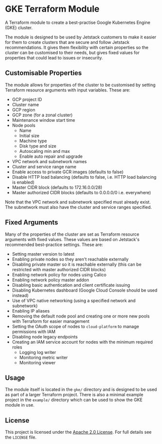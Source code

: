 # GKE Terraform Module

A Terraform module to create a best-practise Google Kubernetes Engine (GKE) cluster.

The module is designed to be used by Jetstack customers to make it easier for them to create clusters that are secure and follow Jetstack recommendations. It gives them flexibility with certain properties so the cluster can be customised to their needs, but gives fixed values for properties that could lead to issues or insecurity.

## Customisable Properties

The module allows for properties of the cluster to be customised by setting Terraform resource arguments with input variables. These are:

- GCP project ID
- Cluster name
- GCP region
- GCP zone (for a zonal cluster)
- Maintenance window start time
- Node pools
  - Name
  - Initial size
  - Machine type
  - Disk type and size
  - Autoscaling min and max
  - Enable auto repair and upgrade
- VPC network and subnetwork names
- Cluster and service range name
- Enable access to private GCR images (defaults to false)
- Disable HTTP load balancing (defaults to false, i.e. HTTP load balancing is enabled)
- Master CIDR block (defaults to 172.16.0.0/28)
- Master authorized CIDR blocks (defaults to 0.0.0.0/0 i.e. everywhere)

Note that the VPC network and subnetwork specified must already exist. The subnetwork must also have the cluster and service ranges specified.

## Fixed Arguments

Many of the properties of the cluster are set as Terraform resource arguments with fixed values. These values are based on Jetstack's recommended best-practice settings. These are:

- Setting master version to latest
- Enabling private nodes so they aren't reachable externally
- Disabling private master so it is reachable externally (this can be restricted with master authorized CIDR blocks)
- Enabling network policy for nodes using Calico
- Enabling network policy master addon
- Disabling basic authentication and client certificate issuing
- Disabling Kubernetes dashboard (Google Cloud Console should be used instead)
- Use of VPC native networking (using a specified network and subnetwork)
- Enabling IP aliases
- Removing the default node pool and creating one or more new pools with Terraform for easier management
- Setting the OAuth scope of nodes to `cloud-platform` to manage permissions with IAM
- Disabling node legacy endpoints
- Creating an IAM service account for nodes with the minimum required roles
  - Logging log writer
  - Monitoring metric writer
  - Monitoring viewer

## Usage

The module itself is located in the `gke/` directory and is designed to be used as part of a larger Terraform project. There is also a minimal example project in the `example/` directory which can be used to show the GKE module in use.

## License

This project is licensed under the [Apache 2.0 License](https://choosealicense.com/licenses/apache-2.0/).
For full details see the `LICENSE` file.
